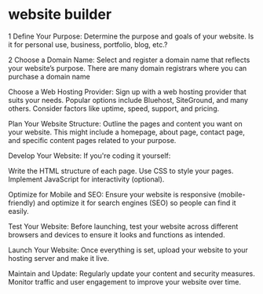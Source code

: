 # website builder 

1  Define Your Purpose: Determine the purpose and goals of your website. Is it for personal use, business, portfolio, blog, etc.?

2 Choose a Domain Name: Select and register a domain name that reflects your website’s purpose. There are many domain registrars where you can purchase a domain name 

Choose a Web Hosting Provider: Sign up with a web hosting provider that suits your needs. Popular options include Bluehost, SiteGround, and many others. Consider factors like uptime, speed, support, and pricing.

Plan Your Website Structure: Outline the pages and content you want on your website. This might include a homepage, about page, contact page, and specific content pages related to your purpose.

Develop Your Website: If you're coding it yourself:

Write the HTML structure of each page.
Use CSS to style your pages.
Implement JavaScript for interactivity (optional).

Optimize for Mobile and SEO: Ensure your website is responsive (mobile-friendly) and optimize it for search engines (SEO) so people can find it easily.

Test Your Website: Before launching, test your website across different browsers and devices to ensure it looks and functions as intended.

Launch Your Website: Once everything is set, upload your website to your hosting server and make it live.

Maintain and Update: Regularly update your content and security measures. Monitor traffic and user engagement to improve your website over time.
